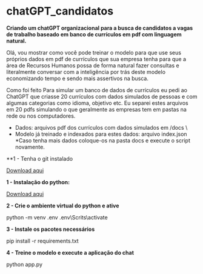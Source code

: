 # chatGPT_candidatos
**Criando um chatGPT organizacional para a busca de candidatos a vagas de trabalho baseado em banco de currículos em pdf com linguagem natural.**

Olá, vou mostrar como você pode treinar o modelo para que use seus próprios dados em pdf de currículos que sua empresa tenha para que a área de Recursos Humanos possa de forma natural fazer consultas e literalmente conversar com a inteligência por trás deste modelo economizando tempo e sendo mais assertivos na busca.

Como foi feito
Para simular um banco de dados de currículos eu pedi ao ChatGPT que criasse 20 currículos com dados simulados de pessoas e com algumas categorias como idioma, objetivo etc.
Eu separei estes arquivos em 20 pdfs simulando o que geralmente as empresas tem em pastas na rede ou nos computadores.

* Dados: arquivos pdf dos currículos com dados simulados em /docs \
* Modelo já treinado e indexados para estes dados: arquivo index.json \
*Caso tenha mais dados coloque-os na pasta docs e execute o script novamente.

**1 - Tenha o git instalado 

[Download aqui](https://git-scm.com/downloads)

**1 - Instalação do python:**

[Download aqui](https://www.python.org/downloads/)

**2 - Crie o ambiente virtual do python e ative**

python -m venv .env
.env\Scrits\activate

**3 - Instale os pacotes necessários**

pip install -r requirements.txt

**4 - Treine o modelo e execute a aplicação do chat**

python app.py


